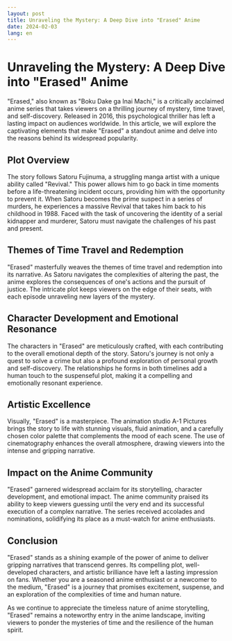 ```yaml
---
layout: post
title: Unraveling the Mystery: A Deep Dive into "Erased" Anime
date: 2024-02-03
lang: en
---
```


# Unraveling the Mystery: A Deep Dive into "Erased" Anime

"Erased," also known as "Boku Dake ga Inai Machi," is a critically acclaimed anime series that takes viewers on a thrilling journey of mystery, time travel, and self-discovery. Released in 2016, this psychological thriller has left a lasting impact on audiences worldwide. In this article, we will explore the captivating elements that make "Erased" a standout anime and delve into the reasons behind its widespread popularity.

## Plot Overview

The story follows Satoru Fujinuma, a struggling manga artist with a unique ability called "Revival." This power allows him to go back in time moments before a life-threatening incident occurs, providing him with the opportunity to prevent it. When Satoru becomes the prime suspect in a series of murders, he experiences a massive Revival that takes him back to his childhood in 1988. Faced with the task of uncovering the identity of a serial kidnapper and murderer, Satoru must navigate the challenges of his past and present.

## Themes of Time Travel and Redemption

"Erased" masterfully weaves the themes of time travel and redemption into its narrative. As Satoru navigates the complexities of altering the past, the anime explores the consequences of one's actions and the pursuit of justice. The intricate plot keeps viewers on the edge of their seats, with each episode unraveling new layers of the mystery.

## Character Development and Emotional Resonance

The characters in "Erased" are meticulously crafted, with each contributing to the overall emotional depth of the story. Satoru's journey is not only a quest to solve a crime but also a profound exploration of personal growth and self-discovery. The relationships he forms in both timelines add a human touch to the suspenseful plot, making it a compelling and emotionally resonant experience.

## Artistic Excellence

Visually, "Erased" is a masterpiece. The animation studio A-1 Pictures brings the story to life with stunning visuals, fluid animation, and a carefully chosen color palette that complements the mood of each scene. The use of cinematography enhances the overall atmosphere, drawing viewers into the intense and gripping narrative.

## Impact on the Anime Community

"Erased" garnered widespread acclaim for its storytelling, character development, and emotional impact. The anime community praised its ability to keep viewers guessing until the very end and its successful execution of a complex narrative. The series received accolades and nominations, solidifying its place as a must-watch for anime enthusiasts.

## Conclusion

"Erased" stands as a shining example of the power of anime to deliver gripping narratives that transcend genres. Its compelling plot, well-developed characters, and artistic brilliance have left a lasting impression on fans. Whether you are a seasoned anime enthusiast or a newcomer to the medium, "Erased" is a journey that promises excitement, suspense, and an exploration of the complexities of time and human nature.

As we continue to appreciate the timeless nature of anime storytelling, "Erased" remains a noteworthy entry in the anime landscape, inviting viewers to ponder the mysteries of time and the resilience of the human spirit.
